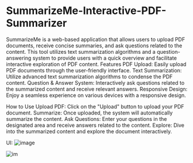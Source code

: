 # SummarizeMe-Interactive-PDF-Summarizer

 SummarizeMe is a web-based application that allows users to upload PDF documents, receive concise summaries, and ask questions related to the content. This tool utilizes text summarization algorithms and a question-answering system to provide users with a quick overview and facilitate interactive exploration of PDF content.
 Features
PDF Upload: Easily upload PDF documents through the user-friendly interface.
Text Summarization: Utilize advanced text summarization algorithms to condense the PDF content.
Question & Answer System: Interactively ask questions related to the summarized content and receive relevant answers.
Responsive Design: Enjoy a seamless experience on various devices with a responsive design.

How to Use
Upload PDF: Click on the "Upload" button to upload your PDF document.
Summarize: Once uploaded, the system will automatically summarize the content.
Ask Questions: Enter your questions in the designated area and receive answers related to the content.
Explore: Dive into the summarized content and explore the document interactively.

UI:
![image](https://github.com/Surajlambor/SummarizeMe-Interactive-PDF-Summarizer/assets/138770310/a3e76147-34b3-41a8-a255-1d04b7e8e751)



![im](https://github.com/Surajlambor/SummarizeMe-Interactive-PDF-Summarizer/assets/138770310/b20bcf4f-a3b2-4542-9796-853ec9780327)

